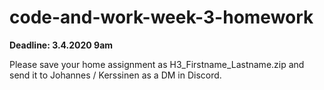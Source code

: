 # code-and-work-week-3-homework

**Deadline: 3.4.2020 9am**

Please save your home assignment as H3_Firstname_Lastname.zip and send it to Johannes / Kerssinen as a DM in Discord.